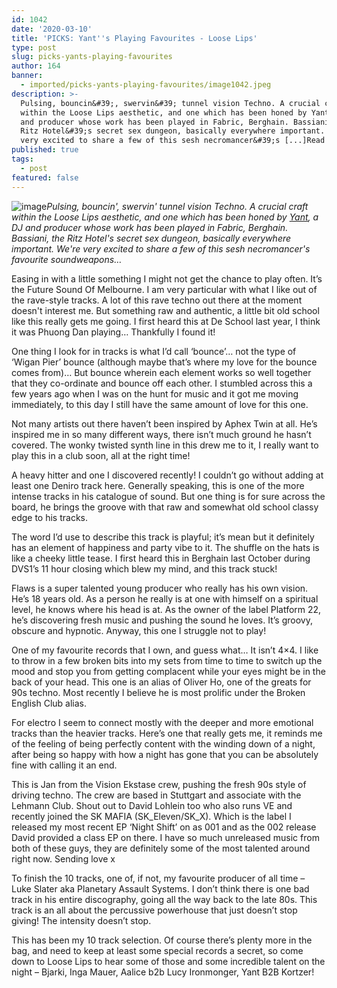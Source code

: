 ```yaml
---
id: 1042
date: '2020-03-10'
title: 'PICKS: Yant''s Playing Favourites - Loose Lips'
type: post
slug: picks-yants-playing-favourites
author: 164
banner:
  - imported/picks-yants-playing-favourites/image1042.jpeg
description: >-
  Pulsing, bouncin&#39;, swervin&#39; tunnel vision Techno. A crucial craft
  within the Loose Lips aesthetic, and one which has been honed by Yant, a DJ
  and producer whose work has been played in Fabric, Berghain. Bassiani, the
  Ritz Hotel&#39;s secret sex dungeon, basically everywhere important. We&#39;re
  very excited to share a few of this sesh necromancer&#39;s [...]Read More...
published: true
tags:
  - post
featured: false
---
```

![image](../imported/picks-yants-playing-favourites/image1042.jpeg)_Pulsing, bouncin', swervin' tunnel vision Techno. A crucial craft within the Loose Lips aesthetic, and one which has been honed by [Yant](https://soundcloud.com/yantmusicuk), a DJ and producer whose work has been played in Fabric, Berghain. Bassiani, the Ritz Hotel's secret sex dungeon, basically everywhere important. We're very excited to share a few of this sesh necromancer's favourite soundweapons…_

Easing in with a little something I might not get the chance to play often. It’s the Future Sound Of Melbourne. I am very particular with what I like out of the rave-style tracks. A lot of this rave techno out there at the moment doesn't interest me. But something raw and authentic, a little bit old school like this really gets me going. I first heard this at De School last year, I think it was Phuong Dan playing… Thankfully I found it!

One thing I look for in tracks is what I’d call ‘bounce’… not the type of ‘Wigan Pier’ bounce (although maybe that’s where my love for the bounce comes from)… But bounce wherein each element works so well together that they co-ordinate and bounce off each other. I stumbled across this a few years ago when I was on the hunt for music and it got me moving immediately, to this day I still have the same amount of love for this one.

Not many artists out there haven’t been inspired by Aphex Twin at all. He’s inspired me in so many different ways, there isn’t much ground he hasn’t covered. The wonky twisted synth line in this drew me to it, I really want to play this in a club soon, all at the right time!

A heavy hitter and one I discovered recently! I couldn’t go without adding at least one Deniro track here. Generally speaking, this is one of the more intense tracks in his catalogue of sound. But one thing is for sure across the board, he brings the groove with that raw and somewhat old school classy edge to his tracks.

The word I’d use to describe this track is playful; it’s mean but it definitely has an element of happiness and party vibe to it. The shuffle on the hats is like a cheeky little tease. I first heard this in Berghain last October during DVS1’s 11 hour closing which blew my mind, and this track stuck!

Flaws is a super talented young producer who really has his own vision. He’s 18 years old. As a person he really is at one with himself on a spiritual level, he knows where his head is at. As the owner of the label Platform 22, he’s discovering fresh music and pushing the sound he loves. It’s groovy, obscure and hypnotic. Anyway, this one I struggle not to play!

One of my favourite records that I own, and guess what… It isn’t 4×4. I like to throw in a few broken bits into my sets from time to time to switch up the mood and stop you from getting complacent while your eyes might be in the back of your head. This one is an alias of Oliver Ho, one of the greats for 90s techno. Most recently I believe he is most prolific under the Broken English Club alias.

For electro I seem to connect mostly with the deeper and more emotional tracks than the heavier tracks. Here’s one that really gets me, it reminds me of the feeling of being perfectly content with the winding down of a night, after being so happy with how a night has gone that you can be absolutely fine with calling it an end.

This is Jan from the Vision Ekstase crew, pushing the fresh 90s style of driving techno. The crew are based in Stuttgart and associate with the Lehmann Club. Shout out to David Lohlein too who also runs VE and recently joined the SK MAFIA (SK\_Eleven/SK\_X). Which is the label I released my most recent EP ‘Night Shift’ on as 001 and as the 002 release David provided a class EP on there. I have so much unreleased music from both of these guys, they are definitely some of the most talented around right now. Sending love x

To finish the 10 tracks, one of, if not, my favourite producer of all time – Luke Slater aka Planetary Assault Systems. I don’t think there is one bad track in his entire discography, going all the way back to the late 80s. This track is an all about the percussive powerhouse that just doesn’t stop giving! The intensity doesn’t stop.

This has been my 10 track selection. Of course there’s plenty more in the bag, and need to keep at least some special records a secret, so come down to Loose Lips to hear some of those and some incredible talent on the night – Bjarki, Inga Mauer, Aalice b2b Lucy Ironmonger, Yant B2B Kortzer!